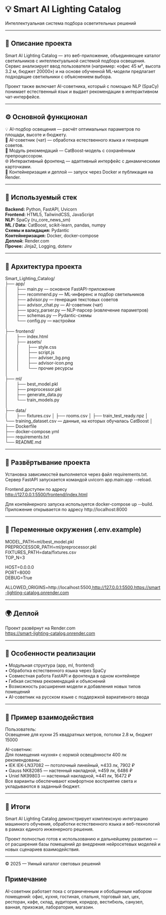# 💡 Smart AI Lighting Catalog  
Интеллектуальная система подбора осветительных решений

---

## 📘 Описание проекта

Smart AI Lighting Catalog — это веб-приложение, объединяющее каталог светильников с интеллектуальной системой подбора освещения.  
Сервис анализирует ввод пользователя (например: «офис 45 м², высота 3.2 м, бюджет 20000») и на основе обученной ML-модели предлагает подходящие светильники с объяснением выбора.  

Проект также включает AI-советника, который с помощью NLP (SpaCy) понимает естественный язык и выдает рекомендации в интерактивном чат-интерфейсе.  

---

## ⚙️ Основной функционал

💡 AI-подбор освещения — расчёт оптимальных параметров по площади, высоте и бюджету.  
💬 AI-советник (чат) — обработка естественного языка и генерация советов.  
🧩 Модуль рекомендаций — CatBoost-модель с сохранённым препроцессором.  
🌐 Интерактивный фронтенд — адаптивный интерфейс с динамическими карточками.  
🐳 Контейнеризация и деплой — запуск через Docker и публикация на Render.  

---

## 🧰 Используемый стек

**Backend:** Python, FastAPI, Uvicorn  
**Frontend:** HTML5, TailwindCSS, JavaScript  
**NLP:** SpaCy (ru_core_news_sm)  
**ML / Data:** CatBoost, scikit-learn, pandas, numpy  
**Схемы и валидация:** Pydantic  
**Контейнеризация:** Docker, docker-compose  
**Деплой:** Render.com  
**Прочее:** Jinja2, Logging, dotenv  

---

## 🧩 Архитектура проекта

Smart_Lighting_Catalog/  
├── app/  
│  ├── main.py — основное FastAPI-приложение  
│  ├── recommend.py — ML-инференс и подбор светильников  
│  ├── advisor.py — генерация текстовых советов  
│  ├── advisor_chat.py — AI-советник (чат)  
│  ├── spacy_parser.py — NLP-парсер (извлечение параметров)  
│  ├── schemas.py — Pydantic-схемы  
│  └── config.py — настройки  
│  
├── frontend/  
│  ├── index.html  
│  ├── assets/  
│  │  ├── style.css  
│  │  ├── script.js  
│  │  ├── adviser_bg.png  
│  │  ├── advisor-icon.png  
│  │  └── прочие ресурсы  
│  
├── ml/  
│  ├── best_model.pkl  
│  ├── preprocessor.pkl  
│  ├── generate_data.py  
│  └── train_models.py  
│  
├── data/  
│  ├── fixtures.csv
│  ├── rooms.csv 
│  ├── train_test_ready.npz
│  └── training_dataset.csv — данные, на которых обучалась CatBoost
│  
├── Dockerfile  
├── docker-compose.yml  
├── requirements.txt  
└── README.md  

---

## 🚀 Развёртывание проекта

Установка зависимостей выполняется через файл requirements.txt.  
Сервер FastAPI запускается командой uvicorn app.main:app --reload.  

Frontend доступен по адресу  
http://127.0.0.1:5500/frontend/index.html  

Для контейнерного запуска используется docker-compose up --build.  
Приложение открывается по адресу http://localhost:8000  

---

## 🔹 Переменные окружения (.env.example)

MODEL_PATH=ml/best_model.pkl  
PREPROCESSOR_PATH=ml/preprocessor.pkl  
FIXTURES_PATH=data/fixtures.csv  
TOP_N=3  

HOST=0.0.0.0  
PORT=8000  
DEBUG=True  

ALLOWED_ORIGINS=http://localhost:5500,http://127.0.0.1:5500,https://smart-lighting-catalog.onrender.com  

---

## 🌍 Деплой

Проект развёрнут на Render.com  
https://smart-lighting-catalog.onrender.com  

---

## 🧩 Особенности реализации

• Модульная структура (app, ml, frontend)  
• Обработка естественного языка через SpaCy  
• Совместная работа FastAPI и фронтенда в одном контейнере  
• Гибкая система рекомендаций и объяснений  
• Возможность расширения модели и добавления новых типов помещений  
• AI-советник на русском языке с поддержкой вариативного ввода  

---

## 💬 Пример взаимодействия

Пользователь:  
Освещение для кухни 25 квадратных метров, потолки 2.8 м, бюджет 15000  

AI-советник:  
Для помещения «кухня» с нормой освещённости 400 лк рекомендованы:  
• IEK IEK-LN37082 — потолочный линейный, ≈433 лк, 7902 ₽  
• Gauss NK82085 — настенный накладной, ≈459 лк, 6486 ₽  
• Uniel NK99803 — настенный накладной, ≈441 лк, 16472 ₽  
Все варианты обеспечивают комфортное восприятие света и укладываются в заданный бюджет.  

---

## 🏁 Итоги

Smart AI Lighting Catalog демонстрирует комплексную интеграцию  
машинного обучения, обработки естественного языка и веб-технологий  
в рамках единого инженерного решения.  

Проект полностью готов к использованию и дальнейшему развитию —  
от расширения базы помещений до внедрения нейросетевых моделей и новых сценариев взаимодействия.  

---

© 2025 — Умный каталог световых решений

## Примечание

AI-советник работает пока с ограниченным и обобщенным набором помещений: офис, кухня, гостиная, спальня, торговый зал, цех, ресторан, кафе, склад, аудитория, коридор, вестибюль, санузел, ванная, прихожая, лаборатория, магазин.